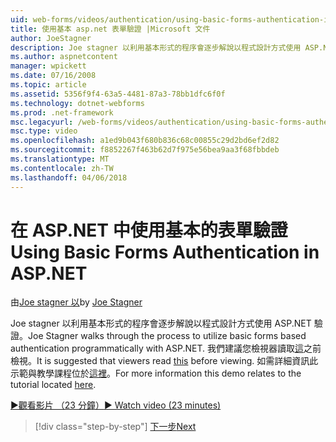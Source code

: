 ```yaml
---
uid: web-forms/videos/authentication/using-basic-forms-authentication-in-aspnet
title: 使用基本 asp.net 表單驗證 |Microsoft 文件
author: JoeStagner
description: Joe stagner 以利用基本形式的程序會逐步解說以程式設計方式使用 ASP.NET 驗證。 建議您在檢視器讀取此才能...
ms.author: aspnetcontent
manager: wpickett
ms.date: 07/16/2008
ms.topic: article
ms.assetid: 5356f9f4-63a5-4481-87a3-78bb1dfc6f0f
ms.technology: dotnet-webforms
ms.prod: .net-framework
msc.legacyurl: /web-forms/videos/authentication/using-basic-forms-authentication-in-aspnet
msc.type: video
ms.openlocfilehash: a1ed9b043f680b836c68c00855c29d2bd6ef2d82
ms.sourcegitcommit: f8852267f463b62d7f975e56bea9aa3f68fbbdeb
ms.translationtype: MT
ms.contentlocale: zh-TW
ms.lasthandoff: 04/06/2018
---
```

<a name="using-basic-forms-authentication-in-aspnet"></a><span data-ttu-id="f4130-104">在 ASP.NET 中使用基本的表單驗證</span><span class="sxs-lookup"><span data-stu-id="f4130-104">Using Basic Forms Authentication in ASP.NET</span></span>
====================
<span data-ttu-id="f4130-105">由[Joe stagner 以](https://github.com/JoeStagner)</span><span class="sxs-lookup"><span data-stu-id="f4130-105">by [Joe Stagner](https://github.com/JoeStagner)</span></span>

<span data-ttu-id="f4130-106">Joe stagner 以利用基本形式的程序會逐步解說以程式設計方式使用 ASP.NET 驗證。</span><span class="sxs-lookup"><span data-stu-id="f4130-106">Joe Stagner walks through the process to utilize basic forms based authentication programmatically with ASP.NET.</span></span> <span data-ttu-id="f4130-107">我們建議您檢視器讀取[這](../../overview/older-versions-security/introduction/security-basics-and-asp-net-support-vb.md)之前檢視。</span><span class="sxs-lookup"><span data-stu-id="f4130-107">It is suggested that viewers read [this](../../overview/older-versions-security/introduction/security-basics-and-asp-net-support-vb.md) before viewing.</span></span> <span data-ttu-id="f4130-108">如需詳細資訊此示範與教學課程位於[這裡](../../overview/older-versions-security/introduction/an-overview-of-forms-authentication-vb.md)。</span><span class="sxs-lookup"><span data-stu-id="f4130-108">For more information this demo relates to the tutorial located [here](../../overview/older-versions-security/introduction/an-overview-of-forms-authentication-vb.md).</span></span>

[<span data-ttu-id="f4130-109">&#9654;觀看影片 （23 分鐘）</span><span class="sxs-lookup"><span data-stu-id="f4130-109">&#9654; Watch video (23 minutes)</span></span>](https://channel9.msdn.com/Blogs/ASP-NET-Site-Videos/using-basic-forms-authentication-in-aspnet)

> [!div class="step-by-step"]
> [<span data-ttu-id="f4130-110">下一步</span><span class="sxs-lookup"><span data-stu-id="f4130-110">Next</span></span>](how-to-change-the-forms-authentication-properties.md)
